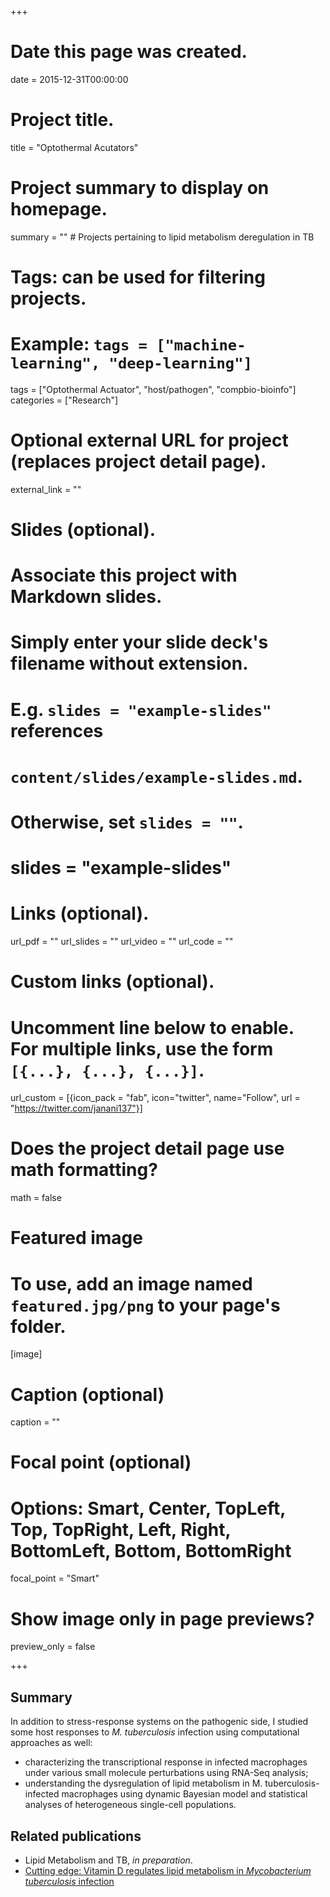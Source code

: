 +++
# Date this page was created.
date = 2015-12-31T00:00:00

# Project title.
title = "Optothermal Acutators"

# Project summary to display on homepage.
summary = "" # Projects pertaining to lipid metabolism deregulation in TB

# Tags: can be used for filtering projects.
# Example: `tags = ["machine-learning", "deep-learning"]`
tags = ["Optothermal Actuator", "host/pathogen", "compbio-bioinfo"]
categories = ["Research"]

# Optional external URL for project (replaces project detail page).
external_link = ""

# Slides (optional).
#   Associate this project with Markdown slides.
#   Simply enter your slide deck's filename without extension.
#   E.g. `slides = "example-slides"` references 
#   `content/slides/example-slides.md`.
#   Otherwise, set `slides = ""`.
# slides = "example-slides"

# Links (optional).
url_pdf = ""
url_slides = ""
url_video = ""
url_code = ""

# Custom links (optional).
#   Uncomment line below to enable. For multiple links, use the form `[{...}, {...}, {...}]`.
url_custom = [{icon_pack = "fab", icon="twitter", name="Follow", url = "https://twitter.com/janani137"}]

# Does the project detail page use math formatting?
math = false

# Featured image
# To use, add an image named `featured.jpg/png` to your page's folder. 
[image]
  # Caption (optional)
  caption = ""

  # Focal point (optional)
  # Options: Smart, Center, TopLeft, Top, TopRight, Left, Right, BottomLeft, Bottom, BottomRight
  focal_point = "Smart"
  
  # Show image only in page previews?
  preview_only = false

+++
## Summary
In addition to stress-response systems on the pathogenic side, I studied some host responses to *M. tuberculosis* infection using computational approaches as well:

* characterizing the transcriptional response in infected macrophages under various small molecule perturbations using RNA-Seq analysis;
* understanding the dysregulation of lipid metabolism in M. tuberculosis-infected macrophages using dynamic Bayesian model and statistical analyses of heterogeneous single-cell populations.

## Related publications
* Lipid Metabolism and TB, *in preparation*.
* [Cutting edge: Vitamin D regulates lipid metabolism in *Mycobacterium tuberculosis* infection](/publication/2014/jimm)


